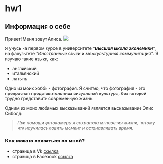 # hw1
## **Информация о себе**
Привет! Меня зовут Алиса.
![](https://pp.userapi.com/c841236/v841236126/55af0/JDQV8l44RMk.jpg)

Я учусь на первом курсе в университете **_"Высшая школа экономики"_**, на факультете *"Иностранные языки и межкультурная коммуникация"*. Я изучаю такие языки, как:
* английский
* итальянский
* латынь

Одно из моих хобби - фотография. Я считаю, что фотография - это прекрасная представительница визуальной культуры, без которой трудно представить современную жизнь.

Одним из моих любимых высказываний является высказывание Элис Сиболд:
> _При помощи фотокамеры я сохраняла мгновения жизни, потому что научилась ловить момент и останавливать время._

### Как можно связаться со мной?
- страница в Vk [ссылка](https://vk.com/alice_kozachun18) 
- страница в Facebook [ссылка](https://www.facebook.com/profile.php?id=100004483804950)
